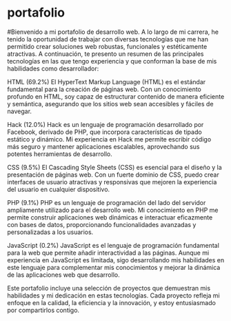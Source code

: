 # portafolio
#Bienvenido a mi portafolio de desarrollo web. A lo largo de mi carrera, he tenido la oportunidad de trabajar con diversas tecnologías que me han permitido crear soluciones web robustas, funcionales y estéticamente atractivas. A continuación, te presento un resumen de las principales tecnologías en las que tengo experiencia y que conforman la base de mis habilidades como desarrollador:

HTML (69.2%)
El HyperText Markup Language (HTML) es el estándar fundamental para la creación de páginas web. Con un conocimiento profundo en HTML, soy capaz de estructurar contenido de manera eficiente y semántica, asegurando que los sitios web sean accesibles y fáciles de navegar.

Hack (12.0%)
Hack es un lenguaje de programación desarrollado por Facebook, derivado de PHP, que incorpora características de tipado estático y dinámico. Mi experiencia en Hack me permite escribir código más seguro y mantener aplicaciones escalables, aprovechando sus potentes herramientas de desarrollo.

CSS (9.5%)
El Cascading Style Sheets (CSS) es esencial para el diseño y la presentación de páginas web. Con un fuerte dominio de CSS, puedo crear interfaces de usuario atractivas y responsivas que mejoren la experiencia del usuario en cualquier dispositivo.

PHP (9.1%)
PHP es un lenguaje de programación del lado del servidor ampliamente utilizado para el desarrollo web. Mi conocimiento en PHP me permite construir aplicaciones web dinámicas e interactuar eficazmente con bases de datos, proporcionando funcionalidades avanzadas y personalizadas a los usuarios.

JavaScript (0.2%)
JavaScript es el lenguaje de programación fundamental para la web que permite añadir interactividad a las páginas. Aunque mi experiencia en JavaScript es limitada, sigo desarrollando mis habilidades en este lenguaje para complementar mis conocimientos y mejorar la dinámica de las aplicaciones web que desarrollo.

Este portafolio incluye una selección de proyectos que demuestran mis habilidades y mi dedicación en estas tecnologías. Cada proyecto refleja mi enfoque en la calidad, la eficiencia y la innovación, y estoy entusiasmado por compartirlos contigo.

